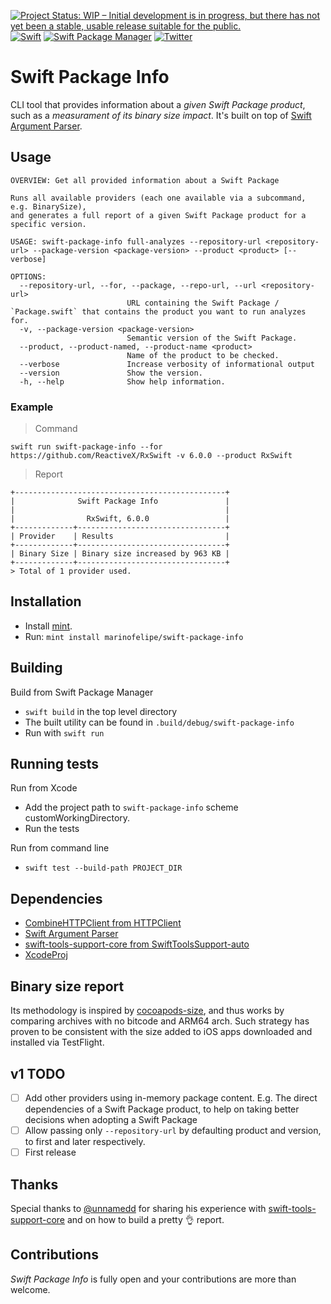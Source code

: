 [![Project Status: WIP – Initial development is in progress, but there has not yet been a stable, usable release suitable for the public.](https://www.repostatus.org/badges/latest/wip.svg)](https://www.repostatus.org/#wip)
<a href="https://swift.org"><img src="https://img.shields.io/badge/Swift-5.3-orange.svg?style=flat" alt="Swift" /></a>
[![Swift Package Manager](https://rawgit.com/jlyonsmith/artwork/master/SwiftPackageManager/swiftpackagemanager-compatible.svg)](https://swift.org/package-manager/)
[![Twitter](https://img.shields.io/badge/twitter-@_marinofelipe-blue.svg?style=flat)](https://twitter.com/_marinofelipe)

# Swift Package Info
CLI tool that provides information about a *given Swift Package product*, such as a *measurament of its binary size impact*.
It's built on top of [Swift Argument Parser](https://github.com/apple/swift-argument-parser).

## Usage
```
OVERVIEW: Get all provided information about a Swift Package

Runs all available providers (each one available via a subcommand, e.g. BinarySize),
and generates a full report of a given Swift Package product for a specific version.

USAGE: swift-package-info full-analyzes --repository-url <repository-url> --package-version <package-version> --product <product> [--verbose]

OPTIONS:
  --repository-url, --for, --package, --repo-url, --url <repository-url>
                          URL containing the Swift Package / `Package.swift` that contains the product you want to run analyzes for. 
  -v, --package-version <package-version>
                          Semantic version of the Swift Package. 
  --product, --product-named, --product-name <product>
                          Name of the product to be checked. 
  --verbose               Increase verbosity of informational output 
  --version               Show the version.
  -h, --help              Show help information.
```

### Example
> Command
```
swift run swift-package-info --for https://github.com/ReactiveX/RxSwift -v 6.0.0 --product RxSwift
```
> Report
```
+-----------------------------------------------+
|              Swift Package Info               |
|                                               |
|                RxSwift, 6.0.0                 |
+-------------+---------------------------------+
| Provider    | Results                         |
+-------------+---------------------------------+
| Binary Size | Binary size increased by 963 KB |
+-------------+---------------------------------+
> Total of 1 provider used.
```

## Installation
* Install [mint](https://github.com/yonaskolb/Mint).
* Run: `mint install marinofelipe/swift-package-info`

## Building
Build from Swift Package Manager

* `swift build` in the top level directory 
* The built utility can be found in `.build/debug/swift-package-info`
* Run with `swift run`

## Running tests
Run from Xcode

* Add the project path to `swift-package-info` scheme customWorkingDirectory.
* Run the tests

Run from command line

* `swift test --build-path PROJECT_DIR`

## Dependencies
* [CombineHTTPClient from HTTPClient](https://github.com/marinofelipe/http_client/blob/main/Package.swift)
* [Swift Argument Parser](https://github.com/apple/swift-argument-parser)
* [swift-tools-support-core from SwiftToolsSupport-auto](https://github.com/apple/swift-tools-support-core/blob/main/Package.swift)
* [XcodeProj](https://github.com/tuist/XcodeProj.git)

## Binary size report
Its methodology is inspired by [cocoapods-size](https://github.com/google/cocoapods-size), and thus works by comparing archives with no bitcode and ARM64 arch.
Such strategy has proven to be consistent with the size added to iOS apps downloaded and installed via TestFlight.

## v1 TODO
* [ ] Add other providers using in-memory package content. E.g. The direct dependencies of a Swift Package product, to help on taking better decisions when adopting a Swift Package
* [ ] Allow passing only `--repository-url` by defaulting product and version, to first and later respectively.
* [ ] First release

## Thanks
Special thanks to [@unnamedd](https://github.com/unnamedd) for sharing his experience with [swift-tools-support-core](https://github.com/apple/swift-tools-support-core) and on how to build a pretty 👌 report.

## Contributions
*Swift Package Info* is fully open and your contributions are more than welcome.